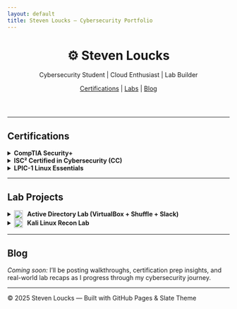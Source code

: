 ```yaml
---
layout: default
title: Steven Loucks – Cybersecurity Portfolio
---
```


<style>
  .rotate-icon {
    animation: slow-spin 8s linear infinite;
    display: inline-block;
  }

  @keyframes slow-spin {
    from { transform: rotate(0deg); }
    to { transform: rotate(360deg); }
  }

  .tag {
    display: inline-block;
    background: #222;
    padding: 0.2rem 0.6rem;
    border-radius: 4px;
    margin: 2px;
    font-size: 0.85rem;
  }

  .button {
    background: #007acc;
    color: white;
    padding: 0.4rem 1rem;
    border-radius: 4px;
    text-decoration: none;
    display: inline-block;
    margin-top: 0.5rem;
  }
</style>

<header>
  <h1><span class="rotate-icon">⚙️</span> Steven Loucks</h1>
  <p>Cybersecurity Student | Cloud Enthusiast | Lab Builder</p>
  <nav>
    <a href="#certs">Certifications</a> |
    <a href="#labs">Labs</a> |
    <a href="#blog">Blog</a>
  </nav>
</header>

---

## <a id="certs"></a>Certifications

<details>
  <summary><strong>CompTIA Security+</strong></summary>
  <p>Core security concepts, risk management, threat analysis, cryptography, and incident response. Verified and current.</p>
</details>

<details>
  <summary><strong>ISC² Certified in Cybersecurity (CC)</strong></summary>
  <p>Entry-level cert focused on cybersecurity principles, network security, access control, and operations.</p>
</details>

<details>
  <summary><strong>LPIC-1 Linux Essentials</strong></summary>
  <p>Command line fundamentals, package management, file systems, user permissions, and basic admin skills.</p>
</details>

---

## <a id="labs"></a>Lab Projects

<details>
  <summary>
    <img src="/assets/icons/windows.png" alt="AD Icon" style="height: 20px; vertical-align: middle; margin-right: 6px;" />
    <strong>Active Directory Lab (VirtualBox + Shuffle + Slack)</strong>
  </summary>
  <p>Built a fully functional AD environment using VirtualBox. Integrated Shuffle for SOAR-style automation and Slack for incident alerting.</p>
  <span class="tag">VirtualBox</span>
  <span class="tag">Automation</span>
  <span class="tag">Slack</span><br />
  <a href="https://github.com/sloucks623/ad-lab" class="button" target="_blank">View Repository</a>
</details>

<details>
  <summary>
    <img src="/assets/icons/kali.png" alt="Kali Icon" style="height: 20px; vertical-align: middle; margin-right: 6px;" />
    <strong>Kali Linux Recon Lab</strong>
  </summary>
  <p>Used tools like Nmap and Dirb to scan and enumerate a simulated target. Documented results and mapped actions to MITRE ATT&CK techniques.</p>
  <span class="tag">Kali</span>
  <span class="tag">Recon</span>
  <span class="tag">MITRE</span><br />
  <a href="https://github.com/sloucks623/kali-recon-lab" class="button" target="_blank">View Repository</a>
</details>

---

## <a id="blog"></a>Blog

<p><em>Coming soon:</em> I’ll be posting walkthroughs, certification prep insights, and real-world lab recaps as I progress through my cybersecurity journey.</p>

---

<footer>
  &copy; 2025 Steven Loucks — Built with GitHub Pages & Slate Theme
</footer>
